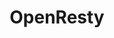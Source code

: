 ---
draft: false
title: OpenResty
content:
  id: openresty
  name: OpenResty
  logo: /images/development/dev-ops/openresty/logo.png
  website: https://openresty.org/
  iframe_website: /website-iframe/development/dev-ops/openresty
  dashboardImage: /images/development/dev-ops/openresty/screenshot-1.png
  short_description: A Fast and Scalable Web Platform by Extending NGINX with LuaJIT
  description: OpenResty is a full-fledged web platform that integrates our enhanced version of the Nginx core, our enhanced version of LuaJIT, many carefully written Lua libraries, lots of high quality 3rd-party Nginx modules, and most of their external dependencies. It is designed to help developers easily build scalable web applications, web services, and dynamic web gateways.
  features:
    - title: Powerful web app server
      description: By taking advantage of various well-designed Nginx modules (most of which are developed by the OpenResty team themselves), OpenResty effectively turns the nginx server into a powerful web app server, in which the web developers can use the Lua programming language to script various existing nginx C modules and Lua modules and construct extremely high-performance web applications that are capable to handle 1000K+ connections in a single box.
    - title: Automated SSL Termination
      description: OpenResty will automatically create and renew SSL certificates
    - title: Extensible
      description: Leverage tons of LUA plugins available or write your own LUA code. It's easy and very fast.
    - title: Based on Nginx
      description: Switching from nginx to OpenResty is not such a paradigm shift as moving to, say, Apache or Microsoft IIS. The OpenResty web application platform is built around the standard nginx core, which offers some familiarity, as well as allowing the use of third-party nginx modules.
  screenshots:
    - /images/development/dev-ops/openresty/screenshot-1.png
    - /images/development/dev-ops/openresty/screenshot-2.jpg
---